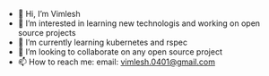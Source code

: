 - 👋 Hi, I’m Vimlesh
- 👀 I’m interested in learning new technologis and working on open source projects
- 🌱 I’m currently learning kubernetes and rspec
- 💞️ I’m looking to collaborate on any open source project
- 📫 How to reach me: email: vimlesh.0401@gmail.com

<!---
vimlesh-0401/vimlesh-0401 is a ✨ special ✨ repository because its `README.md` (this file) appears on your GitHub profile.
You can click the Preview link to take a look at your changes.
--->
